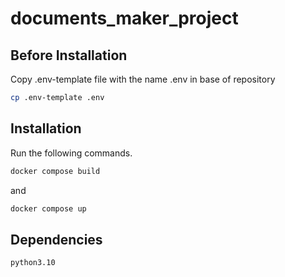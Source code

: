 # documents_maker_project

## Before Installation
Copy .env-template file with the name .env in base of repository
```bash
cp .env-template .env
```

## Installation
Run the following commands.
```bash
docker compose build
```
and
```bash
docker compose up
```
## Dependencies
```bash
python3.10
```
